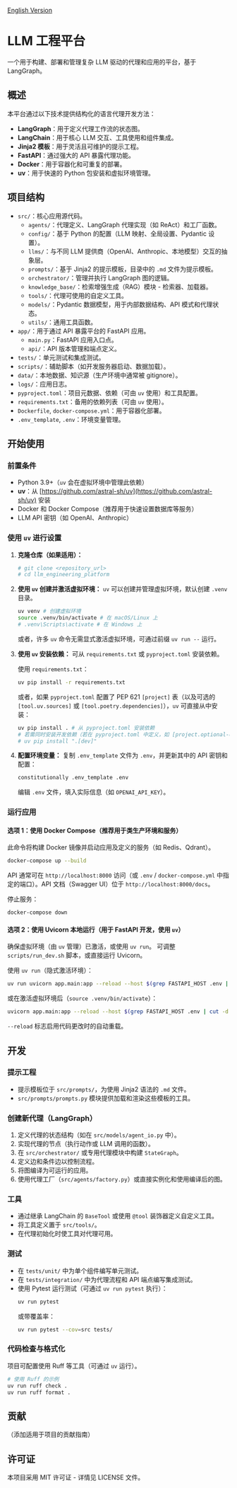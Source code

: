 [English Version](./README.md)

# LLM 工程平台

一个用于构建、部署和管理复杂 LLM 驱动的代理和应用的平台，基于 LangGraph。

## 概述

本平台通过以下技术提供结构化的语言代理开发方法：
- **LangGraph**：用于定义代理工作流的状态图。
- **LangChain**：用于核心 LLM 交互、工具使用和组件集成。
- **Jinja2 模板**：用于灵活且可维护的提示工程。
- **FastAPI**：通过强大的 API 暴露代理功能。
- **Docker**：用于容器化和可重复的部署。
- **uv**：用于快速的 Python 包安装和虚拟环境管理。

## 项目结构

- `src/`：核心应用源代码。
  - `agents/`：代理定义、LangGraph 代理实现（如 ReAct）和工厂函数。
  - `config/`：基于 Python 的配置（LLM 映射、全局设置、Pydantic 设置）。
  - `llms/`：与不同 LLM 提供商（OpenAI、Anthropic、本地模型）交互的抽象层。
  - `prompts/`：基于 Jinja2 的提示模板，目录中的 `.md` 文件为提示模板。
  - `orchestrator/`：管理并执行 LangGraph 图的逻辑。
  - `knowledge_base/`：检索增强生成（RAG）模块 - 检索器、加载器。
  - `tools/`：代理可使用的自定义工具。
  - `models/`：Pydantic 数据模型，用于内部数据结构、API 模式和代理状态。
  - `utils/`：通用工具函数。
- `app/`：用于通过 API 暴露平台的 FastAPI 应用。
  - `main.py`：FastAPI 应用入口点。
  - `api/`：API 版本管理和端点定义。
- `tests/`：单元测试和集成测试。
- `scripts/`：辅助脚本（如开发服务器启动、数据加载）。
- `data/`：本地数据、知识源（生产环境中通常被 gitignore）。
- `logs/`：应用日志。
- `pyproject.toml`：项目元数据、依赖（可由 `uv` 使用）和工具配置。
- `requirements.txt`：备用的依赖列表（可由 `uv` 使用）。
- `Dockerfile`, `docker-compose.yml`：用于容器化部署。
- `.env_template`, `.env`：环境变量管理。

## 开始使用

### 前置条件

- Python 3.9+（`uv` 会在虚拟环境中管理此依赖）
- **uv**：从 [https://github.com/astral-sh/uv](https://github.com/astral-sh/uv) 安装
- Docker 和 Docker Compose（推荐用于快速设置数据库等服务）
- LLM API 密钥（如 OpenAI、Anthropic）

### 使用 `uv` 进行设置

1. **克隆仓库（如果适用）：**
   ```bash
   # git clone <repository_url>
   # cd llm_engineering_platform
   ```

2. **使用 `uv` 创建并激活虚拟环境：**
   `uv` 可以创建并管理虚拟环境，默认创建 `.venv` 目录。
   ```bash
   uv venv # 创建虚拟环境
   source .venv/bin/activate # 在 macOS/Linux 上
   # .venv\Scripts\activate # 在 Windows 上
   ```
   或者，许多 `uv` 命令无需显式激活虚拟环境，可通过前缀 `uv run --` 运行。

3. **使用 `uv` 安装依赖：**
   可从 `requirements.txt` 或 `pyproject.toml` 安装依赖。

   使用 `requirements.txt`：
   ```bash
   uv pip install -r requirements.txt
   ```
   或者，如果 `pyproject.toml` 配置了 PEP 621 `[project]` 表（以及可选的 `[tool.uv.sources]` 或 `[tool.poetry.dependencies]`），`uv` 可直接从中安装：
   ```bash
   uv pip install . # 从 pyproject.toml 安装依赖
   # 若需同时安装开发依赖（若在 pyproject.toml 中定义，如 [project.optional-dependencies] 或 [tool.poetry.group.dev.dependencies]）：
   # uv pip install ".[dev]"
   ```

4. **配置环境变量：**
   复制 `.env_template` 文件为 `.env`，并更新其中的 API 密钥和配置：
   ```bash
   constitutionally .env_template .env
   ```
   编辑 `.env` 文件，填入实际信息（如 `OPENAI_API_KEY`）。

### 运行应用

#### 选项 1：使用 Docker Compose（推荐用于类生产环境和服务）

此命令将构建 Docker 镜像并启动应用及定义的服务（如 Redis、Qdrant）。
```bash
docker-compose up --build
```
API 通常可在 `http://localhost:8000` 访问（或 `.env` / `docker-compose.yml` 中指定的端口）。API 文档（Swagger UI）位于 `http://localhost:8000/docs`。

停止服务：
```bash
docker-compose down
```

#### 选项 2：使用 Uvicorn 本地运行（用于 FastAPI 开发，使用 `uv`）

确保虚拟环境（由 `uv` 管理）已激活，或使用 `uv run`。
可调整 `scripts/run_dev.sh` 脚本，或直接运行 Uvicorn。

使用 `uv run`（隐式激活环境）：
```bash
uv run uvicorn app.main:app --reload --host $(grep FASTAPI_HOST .env | cut -d '=' -f2 || echo "0.0.0.0") --port $(grep FASTAPI_PORT .env | cut -d '=' -f2 || echo "8000")
```
或在激活虚拟环境后（`source .venv/bin/activate`）：
```bash
uvicorn app.main:app --reload --host $(grep FASTAPI_HOST .env | cut -d '=' -f2 || echo "0.0.0.0") --port $(grep FASTAPI_PORT .env | cut -d '=' -f2 || echo "8000")
```
`--reload` 标志启用代码更改时的自动重载。

## 开发

### 提示工程
- 提示模板位于 `src/prompts/`，为使用 Jinja2 语法的 `.md` 文件。
- `src/prompts/prompts.py` 模块提供加载和渲染这些模板的工具。

### 创建新代理（LangGraph）
1. 定义代理的状态结构（如在 `src/models/agent_io.py` 中）。
2. 实现代理的节点（执行动作或 LLM 调用的函数）。
3. 在 `src/orchestrator/` 或专用代理模块中构建 `StateGraph`。
4. 定义边和条件边以控制流程。
5. 将图编译为可运行的应用。
6. 使用代理工厂（`src/agents/factory.py`）或直接实例化和使用编译后的图。

### 工具
- 通过继承 LangChain 的 `BaseTool` 或使用 `@tool` 装饰器定义自定义工具。
- 将工具定义置于 `src/tools/`。
- 在代理初始化时使工具对代理可用。

### 测试
- 在 `tests/unit/` 中为单个组件编写单元测试。
- 在 `tests/integration/` 中为代理流程和 API 端点编写集成测试。
- 使用 Pytest 运行测试（可通过 `uv run pytest` 执行）：
  ```bash
  uv run pytest
  ```
  或带覆盖率：
  ```bash
  uv run pytest --cov=src tests/
  ```

### 代码检查与格式化
项目可配置使用 Ruff 等工具（可通过 `uv` 运行）。
```bash
# 使用 Ruff 的示例
uv run ruff check .
uv run ruff format .
```

## 贡献
（添加适用于项目的贡献指南）

## 许可证
本项目采用 MIT 许可证 - 详情见 LICENSE 文件。
